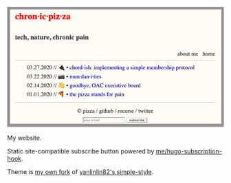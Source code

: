 <a href=https://chronicpizza.net/>![](./screenshot.png)</a>

My website.

Static site-compatible subscribe button powered by [me/hugo-subscription-hook](https://github.com/slin63/hugo-subscription-hook).

Theme is [my own fork](https://github.com/yanlinlin82/simple-style) of [yanlinlin82's simple-style](https://github.com/yanlinlin82/simple-style).

